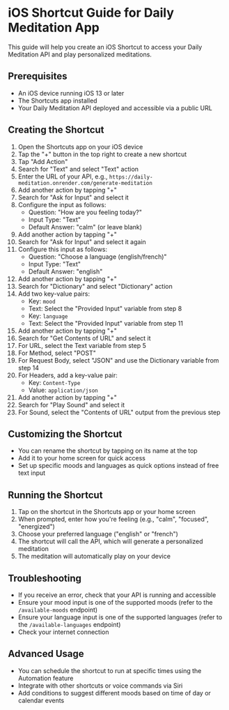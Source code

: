 # iOS Shortcut Guide for Daily Meditation App

This guide will help you create an iOS Shortcut to access your Daily Meditation API and play personalized meditations.

## Prerequisites

- An iOS device running iOS 13 or later
- The Shortcuts app installed
- Your Daily Meditation API deployed and accessible via a public URL

## Creating the Shortcut

1. Open the Shortcuts app on your iOS device
2. Tap the "+" button in the top right to create a new shortcut
3. Tap "Add Action"
4. Search for "Text" and select "Text" action
5. Enter the URL of your API, e.g., `https://daily-meditation.onrender.com/generate-meditation`
6. Add another action by tapping "+"
7. Search for "Ask for Input" and select it
8. Configure the input as follows:
   - Question: "How are you feeling today?"
   - Input Type: "Text"
   - Default Answer: "calm" (or leave blank)
9. Add another action by tapping "+"
10. Search for "Ask for Input" and select it again
11. Configure this input as follows:
    - Question: "Choose a language (english/french)"
    - Input Type: "Text"
    - Default Answer: "english"
12. Add another action by tapping "+"
13. Search for "Dictionary" and select "Dictionary" action
14. Add two key-value pairs:
    - Key: `mood`
    - Text: Select the "Provided Input" variable from step 8
    - Key: `language`
    - Text: Select the "Provided Input" variable from step 11
15. Add another action by tapping "+"
16. Search for "Get Contents of URL" and select it
17. For URL, select the Text variable from step 5
18. For Method, select "POST"
19. For Request Body, select "JSON" and use the Dictionary variable from step 14
20. For Headers, add a key-value pair:
    - Key: `Content-Type`
    - Value: `application/json`
21. Add another action by tapping "+"
22. Search for "Play Sound" and select it
23. For Sound, select the "Contents of URL" output from the previous step

## Customizing the Shortcut

- You can rename the shortcut by tapping on its name at the top
- Add it to your home screen for quick access
- Set up specific moods and languages as quick options instead of free text input

## Running the Shortcut

1. Tap on the shortcut in the Shortcuts app or your home screen
2. When prompted, enter how you're feeling (e.g., "calm", "focused", "energized")
3. Choose your preferred language ("english" or "french")
4. The shortcut will call the API, which will generate a personalized meditation
5. The meditation will automatically play on your device

## Troubleshooting

- If you receive an error, check that your API is running and accessible
- Ensure your mood input is one of the supported moods (refer to the `/available-moods` endpoint)
- Ensure your language input is one of the supported languages (refer to the `/available-languages` endpoint)
- Check your internet connection

## Advanced Usage

- You can schedule the shortcut to run at specific times using the Automation feature
- Integrate with other shortcuts or voice commands via Siri
- Add conditions to suggest different moods based on time of day or calendar events 